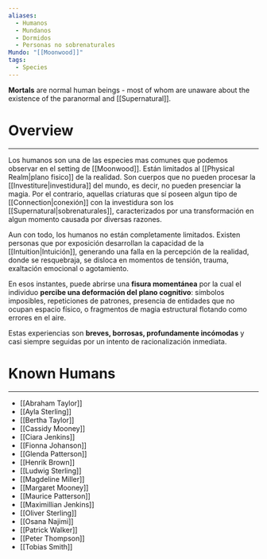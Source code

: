 ```yaml
---
aliases:
  - Humanos
  - Mundanos
  - Dormidos
  - Personas no sobrenaturales
Mundo: "[[Moonwood]]"
tags:
  - Species
---
```

**Mortals** are normal human beings - most of whom are unaware about the existence of the paranormal and [[Supernatural]].
# Overview
---
Los humanos son una de las especies mas comunes que podemos observar en el setting de [[Moonwood]]. Están limitados al [[Physical Realm|plano fisico]] de la realidad. Son cuerpos que no pueden procesar la [[Investiture|investidura]] del mundo, es decir, no pueden presenciar la magia. Por el contrario, aquellas criaturas que sí poseen algun tipo de [[Connection|conexión]] con la investidura son los [[Supernatural|sobrenaturales]], caracterizados por una transformación en algun momento causada por diversas razones.

Aun con todo, los humanos no están completamente limitados. Existen personas que por exposición desarrollan la capacidad de la [[Intuition|Intuición]], generando una falla en la percepción de la realidad, donde se resquebraja, se disloca en momentos de tensión, trauma, exaltación emocional o agotamiento.

En esos instantes, puede abrirse una **fisura momentánea** por la cual el individuo **percibe una deformación del plano cognitivo**: símbolos imposibles, repeticiones de patrones, presencia de entidades que no ocupan espacio físico, o fragmentos de magia estructural flotando como errores en el aire.

Estas experiencias son **breves, borrosas, profundamente incómodas** y casi siempre seguidas por un intento de racionalización inmediata.
# Known Humans
---
- [[Abraham Taylor]]
- [[Ayla Sterling]]
- [[Bertha Taylor]]
- [[Cassidy Mooney]]
- [[Ciara Jenkins]]
- [[Fionna Johanson]]
- [[Glenda Patterson]]
- [[Henrik Brown]]
- [[Ludwig Sterling]]
- [[Magdeline Miller]]
- [[Margaret Mooney]]
- [[Maurice Patterson]]
- [[Maximillian Jenkins]]
- [[Oliver Sterling]]
- [[Osana Najimi]]
- [[Patrick Walker]]
- [[Peter Thompson]]
- [[Tobias Smith]]